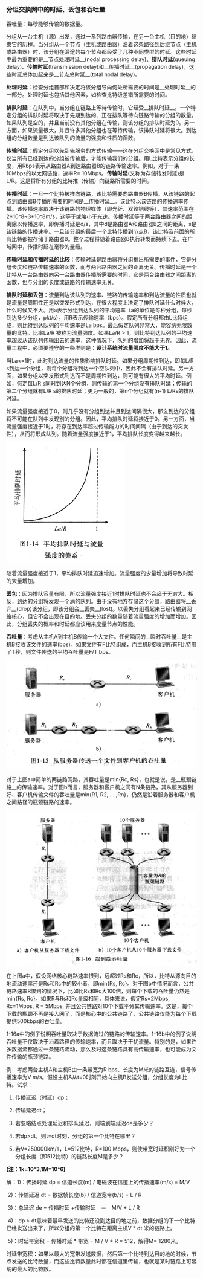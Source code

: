 ### 分组交换网中的时延、丢包和吞吐量

吞吐量：每秒能够传输的数据量。

分组从一台主机（源）出发，通过一系列路由器传输，在另一台主机（目的地）结束它的历程。当分组从一个节点（主机或路由器）沿着这条路径到后继节点（主机或路由器）时，该分组在沿途的每个节点都经受了几种不同类型的时延。这些时延中最为重要的是__节点处理时延__(nodal processing delay)、__排队时延__(queuing delay)、__传输时延__(transmission delay)和__传播时延__(propagation delay)，这些时延总体加起来是__节点总时延__(total nodal delay)。

__处理时延__：检查分组首部和决定将该分组导向何处所需要的时间是__处理时延__的一部分。处理时延也包括其他因素，如检查比特级差错所需要的时间。

__排队时延__：在队列中，当分组在链路上等待传输时，它经受__排队时延__。一个特定分组的排队时延将取决于先期到达的、正在排队等待向链路传输的分组的数量。如果队列是空的，并且当前没有其他分组在传输，则该分组的排队时延为0。另一方面，如果流量很大，并且许多其他分组也在等待传输，该排队时延将很大。到达组的分组数量是到达该队列的流量的强度和性质的函数。

__传输时延__：假定分组以先到先服务的方式传输——这在分组交换网中是常见方式，仅当所有已经到达的分组被传输后，才能传输我们的分组。用L比特表示分组的长度，用Rbps表示从路由器A到达路由器B的链路传输速率。例如，对于一条10Mbps的以太网链路，速率R= 10Mbps。__传输时延__(又称为存储转发时延)是L/R。这是将所有分组的比特推（传输）向链路所需要的时间。

__传播时延__：一旦一个比特被推向链路，该比特需要向路由器B传播。从该链路的起点到路由器B传播所需要的时间是__传播时延__。该比特以该链路的传播速率传播。该传播速率取决于该链路的物理媒体（即光纤、双绞铜线等），其速率范围在2\*10^8~3\*10^8m/s，这等于或略小于光速。传播时延等于两台路由器之间的距离除以传播速率，即传播时延是d/s，其中d是路由器A和路由器B之间的距离，s是该链路的传播速率。一旦该分组的最后一个比特传播到节点B，该比特及前面的所有比特都被存储于路由器B。整个过程将随着路由器B执行转发而持续下去。在广域网中，传播时延在毫秒的量级。

__传输时延和传播时延的比较__：传输时延是路由器将分组推出所需要的事件，它是分组长度和链路传输速率的函数，而与两台路由器之间的距离无关。传播时延是一个比特从一台路由器向另一台路由器传播所需要的时间，它是两台路由器之间距离的函数，但与分组的长度或链路的传输速率无关。

__排队时延和丢包__：流量到达该队列的速率、链路的传输速率和到达流量的性质也就是流量是周期性还是以突发形式到达，在很大程度上决定了排队时延什么时候大，什么时候又不大。用a表示分组到达队列的平均速率（a的单位是每秒分组，每秒到达多少分组，pkt/s）。用R表示传输速率（bps）。假定所有分组都由L比特组成，则比特到达队列的平均速率是La bps。最后假定队列非常大，能容纳无限数量的比特。比率La/R 被称为流量强度。如果La/R > 1，则比特到达队列的平均速率超过从该队列传输出去的速率，这种情况下，队列的增加将趋于无界。因此，流量工程中，必须要遵守的一条准则是：__设计系统时流量强度不能大于1。__

​	当La<=1时，此时到达流量的性质影响排队时延。如果分组周期性到达，即每L/R s到达一个分组，则每个分组将到达一个空队列中，因此不会有排队时延。另一方面，如果分组以突发形式到达而不是周期性到达，则可能有很大的平均时延。例如，假定每L/R s同时到达N个分组，则传输的第一个分组没有排队时延；传输的第二个分组就有L/R s的排队时延；更为一般的，第n个分组就有(n-1) L/Rs的排队时延。

​	如果流量强度接近于0，则几乎没有分组到达并且到达间隔很大，那么到达的分组将不可能在队列中发现别的分组。因此，平均排队时延将接近于0。另一方面，当流量强度接近于1时，将存在到达率超过传输能力的时间间隔（由于到达的突发性），从而将形成队列。随着流量强度接近于1，平均排队长度变得越来越长。

![Alt text](./img/201702202041.png)

随着流量强度接近于1，平均排队时延迅速增加。流量强度的少量增加将导致时延的大量增加。

__丢包__：因为排队容量有限，所以流量强度接近1时排队时延也不会趋于无穷大。相反，到达的分组将发现一个满的队列。由于没有地方存储这个分组，路由器将__丢弃__(drop)该分组，即该分组会__丢失__(lost)。以丢失分组看起来已经传输到网络核心，但它不会出现在目的地。丢失分组的数量随着流量强度的增加而增加。因此，分组丢失的概率和时延都应该用来度量节点的性能。

__吞吐量__：考虑从主机A到主机B传输一个大文件。任何瞬间的__瞬时吞吐量__是主机B接收该文件的速率(bps)。如果文件有F比特组成，而主机B接收到所有F比特用了T秒，则文件传送的平均吞吐量是F/T bps。

![Alt text](./img/201702202057.png)

对于上图a中简单的两链路网路，其吞吐量是min{Rc, Rs}，也就是说，是__瓶颈链路__的传输速率。对于图b而言，服务器和客户机之间有N条链路，其从服务器到好、客户机传输文件的吞吐量是min{R1, R2, ....,Rn}，仍然是沿着服务器和客户机之间路径的瓶颈链路的速率。

![Alt text](./img/201702202102.png)

在上图a中，假设网络核心链路速率恨到，远超过Rs和Rc，所以，比特从源向目的地流动速率还是Rs和Rc中的较小者，即min{Rs, Rc}。对于图b中情况而言，公共链路速率R恨到的情况下，比如比Rs和Rc大100倍，则每个下载的吞吐量仍然是min{Rs, Rc}。如果R与Rs和Rc量级相同，具体来说，假定Rs=2Mbps, Rc=1Mbps, R = 5Mbps, 并且公共链路对10个下载平分其传输速率。这是，每个下载的瓶颈不再是接入网了，而是核心中的公共链路了，公共链路仅能为每个下载提供500kbps的吞吐量。

1-16a中的例子说明吞吐量取决于数据流过的链路的传输速率。1-16b中的例子说明吞吐量不仅取决于沿着路径的传输速率，而且取决于干扰流量。特别的是，如果许多数据流都通过一条链路流动，那么及时这条链路具有高传输速率，也可能成为文件传输的瓶颈链路。



例：考虑两台主机A和主机B由一条带宽为R bps、长度为M米的链路互连，信号传播速率为V m/s。假设主机A从t=0时刻开始向主机B发送分组，分组长度为L比特。试求：

1) 传播延迟（时延）dp；

2) 传输延迟dt；

3) 若忽略结点处理延迟和排队延迟，则端到端延迟de是多少？

4) 若dp>dt，则t=dt时刻，分组的第一个比特在哪里？

5) 若V=250000km/s，L=512比特，R=100 Mbps，则使带宽时延积刚好为一个分组长度（即512比特）的链路长度M是多少？

**(注：1k=10^3,1M=10^6)**

解：1)：传播时延 dp = 信道长度(m) / 电磁波在信道上的传播速率(m/s) = M/V

​	2)：传输延迟 dt = 数据帧长度(b) / 信道宽带(b/s) = L / R

​	3)：总延迟 de = 传播时延 +传输时延　＝　M/V + L / R

​	4)：dp > dt意味着最早发送的比特还没到达目的地之前，数据分组的下一个比特已经发送出来了，所以分组的第一个比特在距离主机V * dt 米的链路上。

​	5)：时延带宽积 = 传播时延 * 带宽 = M / V * R = 512，解得M= 1280米。

时延带宽积：如果以最大的宽带发送数据，然后第一个比特到达目的地的时候，节点发送的比特数量，而这些比特数量此时都在信道里传输，也就是某时链路上可容纳的最大的比特数。